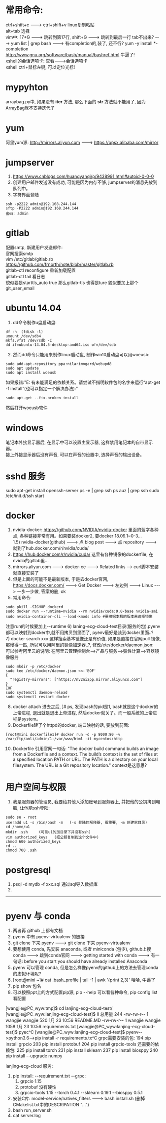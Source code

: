 # 常用命令:
ctrl+shift+c ---> ctrl+shift+v linux复制粘贴  
alt+tab 选择  
vim中: 17+G ---> 跳转到第17行, shift+G ---> 跳转到最后一行
tab不出来? ---> yum list | grep bash ---> 有completion的,装了, 还不行? yum -y install *-completion   
http://www.gnu.org/software/bash/manual/bashref.html 牛逼了!  
xshell的会话选项卡: 查看--->会话选项卡  
xshell ctrl+鼠标左键, 可以定位光标!

# mypyhton  
arraybag.py中, 如果没有 __iter__ 方法, 那么下面的 __str__ 方法就不能用了, 因为ArrayBag就不支持迭代了  
  
# yum  
阿里yum源: http://mirrors.aliyun.com ---> https://opsx.alibaba.com/mirror  
  
# jumpserver  
1) https://www.cnblogs.com/huangyanqi/p/9438991.html#autoid-0-0-0  
2) 创建用户邮件发送没有成功, 可能是因为内存不够, jumpserver的消息先放到队列中。  
3) 字符界面登陆
```
ssh -p2222 admin@192.168.244.144
sftp -P2222 admin@192.168.244.144
密码: admin
```
  
# gitlab  
配置smtp, 新建用户发送邮件:  
官网搜索smtp  
vim /etc/gitlab/gitlab.rb https://github.com/frnorth/note/blob/master/gitlab.rb  
gitlab-ctl reconfigure 重新加载配置  
gitlab-ctl tail 看日志  
貌似要是starttls_auto true 那么gitlab-tls 也得是ture
貌似要加上那个git_user_email

# ubuntu 14.04
1) dd命令制作u盘启动盘:  
```
df -h  (fdisk -l)
umount /dev/sdb4
mkfs.vfat /dev/sdb -I
dd if=ubuntu-14.04.5-desktop-amd64.iso of=/dev/sdb
```
2) 然而dd命令只能用来制作linux启动盘, 制作win10启动盘可以用woeusb:  
```
sudo add-apt-repository ppa:nilarimogard/webupd8
sudo apt update
sudo apt install woeusb 
```
如果报错:"E: 有未能满足的依赖关系。请尝试不指明软件包的名字来运行“apt-get -f install”(也可以指定一个解决办法):"  
```
sudo apt-get --fix-broken install
```
然后打开woeusb软件  

# windows
笔记本外接显示器后, 在显示中可以设置主显示器, 这样禁用笔记本的自带显示器。  
接上外接显示器后没有声音, 可以在声音的设置中, 选择声音的输出设备。  

# sshd 服务
sudo apt-get install openssh-server
ps -e | grep ssh    ps auz | grep ssh
sudo /etc/init.d/ssh start

# docker
1) nvidia-docker: https://github.com/NVIDIA/nvidia-docker 里面的蓝字各种点, 各种链接非常有用。如果要装docker2, 要docker 18.09.1~0-3...  
1.5) nvidia-docker(github) ---> 点 blog post ---> 点 repository ---> 就到了hub.docker.com/r/nvidia/cuda/  
2) https://hub.docker.com/r/nvidia/cuda/ 这里有各种镜像的dockerfile, 在nvidia的gitlab里...  
3) mirrors.aliyun.com ---> docker-ce ---> Related links --> curl脚本安装就直接安装了  
4) 但是上面的可能不是最新版本, 于是去docker官网, https://docs.docker.com/ ---> Get Docker ---> 左边列 ---> Linux ---> 一步一步做, 答案的删, ok  
5) 常用命令:
```
sudo pkill -SIGHUP dockerd
sudo docker run --runtime=nvidia --rm nvidia/cuda:9.0-base nvidia-smi
sudo nvidia-container-cli --load-kmods info #要根据本机的版本来选择镜像
```
注意run的时候要加上--runtime
6) laning-ecg-cloud-test目录(服务的包),pyenv都可以映射到docker中,就不用拷贝到里面了, pyenv最好是装到docker里面..?  
7) docker search xxx 这样搜索基本镜像还是有价值, 如果是直接在官网pull 镜像, 那慢得一匹, 所以可以用阿里的镜像加速器..?, 修改/etc/docker/daemon.json:  
可以参考阿里云的说明: 在阿里云管理控制台-->产品与服务-->弹性计算-->容器镜像服务
```
sudo mkdir -p /etc/docker
sudo tee /etc/docker/daemon.json <<-'EOF'
{
  "registry-mirrors": ["https://nv2ni2pp.mirror.aliyuncs.com"]
}
EOF
sudo systemctl daemon-reload
sudo systemctl restart docker
```
8) docker attach 进去之后, ]# ps, 发现bash的pid是1, bash就是这个docker的上帝进程, 退出就是退出上帝进程, 然后docker就关了。而一般系统的上帝进程是system。 
9) Dockerfile建了个httpd的docker, 端口映射的话, 要放到前面:
```
[root@mini dockerfile1]# docker run -d -p 8000:80 -v /var/ftp/anli/admin/1:/var/www/html -it mycentos:http
```
10) Dockerfile 引用官网一句话: "The docker build command builds an image from a Dockerfile and a context. The build’s context is the set of files at a specified location PATH or URL. The PATH is a directory on your local filesystem. The URL is a Git repository location." context是这意思?

# 用户空间与权限
1) 我是服务器的管理员, 我要给其他人添加账号到服务器上, 并把他的公钥拷到电脑, 让他能ssh登陆:  
```
sudo su - root
useradd u1 -s /bin/bash -m   (-s 登陆的解释器, 很重要, -m 创建家目录)
cd /home/u1
mkdir .ssh     (可能u1的加目录下并没有ssh)
vim authorized_keys   (把公钥复制到这个文件中)
chmod 600 authorized_keys
cd ..
chmod 700 .ssh
```

# postgresql
1) psql -d mydb -f xxx.sql 通过sql导入数据库
2) 
-------------------------------------------------------

# pyenv 与 conda
1) 两者再 github 上都有文档  
2) pyenv 中有 pyenv-virtualenv 的链接  
3) git clone 下来 pyenv ---> git clone 下来 pyenv-virtualenv  
4) 要想使用 conda, 先安装 anaconda, 或者 miniconda (包少), github上搜conda ---> 跳到conda官网 ---> getting started with conda ---> 有一句话: before you start you should have already installed Anaconda  
5) pyenv 可以管理 conda, 但是怎么样像pyenv的github上的方法去管理conda的虚拟环境呢?  
6) [root@mini ~]# cat .bash_profile | tail -1 | awk '{print $2,$3}' 哈哈, 牛逼了  
7) pip show 包名
8) 可以按照ppt上的方式配置pip源, pip --help 可以看各种命令, pip config list看配置

[wangjie@PC_wyw:tmp]$ cd lanjing-ecg-cloud-test/
[wangjie@PC_wyw:lanjing-ecg-cloud-test]$ ll
总用量 244
-rw-rw-r--  1 wangjie wangjie    520  1月 23 10:56 README.MD
-rw-rw-r--  1 wangjie wangjie   1058  1月 23 10:56 requirements.txt
[wangjie@PC_wyw:lanjing-ecg-cloud-test]$ pyec^C
[wangjie@PC_wyw:lanjing-ecg-cloud-test]$ pyenv-->python3.6-->pip install -r requirements.tx^C
grpc需要安装的包:
  194  pip install grpcio
  203  pip install protobuf
  204  pip install grpcio-tools
还需要的依赖包:
  225  pip install torch
  231  pip install sklearn
  237  pip install biosppy
  240  pip install --upgrade numpy

lanjing-ecg-cloud 服务:
1. pip install:
--requirement.txt
--grpc:
    1) grpcio         1.15
    2) protobuf       没有硬性
    3) grpcio-tools   1.15
--torch           0.4.1
--sklearn         0.19.1
--biosppy         0.5.1
2. 安装C库:
model-service/natives_filters ---> bash install.sh (删掉CMakelist.txt中的DESCRIPATION "...")
3. bash run_server.sh
4. cat server.log
